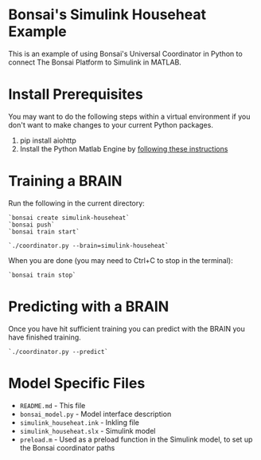 # Bonsai's Simulink Househeat Example

This is an example of using Bonsai's Universal Coordinator in Python to connect The Bonsai Platform to Simulink in MATLAB.

# Install Prerequisites

You may want to do the following steps within a virtual environment if you don't want to make changes to your current Python packages.

1. pip install aiohttp
2. Install the Python Matlab Engine by [following these instructions](https://www.mathworks.com/help/matlab/matlab_external/install-the-matlab-engine-for-python.html)

# Training a BRAIN

Run the following in the current directory:

    `bonsai create simulink-househeat`
    `bonsai push`
    `bonsai train start`

    `./coordinator.py --brain=simulink-househeat`

When you are done (you may need to Ctrl+C to stop in the terminal):

    `bonsai train stop`

# Predicting with a BRAIN

Once you have hit sufficient training you can predict with the BRAIN you have finished training.

    `./coordinator.py --predict`

# Model Specific Files

* `README.md` - This file
* `bonsai_model.py` - Model interface description
* `simulink_househeat.ink` - Inkling file
* `simulink_househeat.slx` - Simulink model
* `preload.m` - Used as a preload function in the Simulink model, to set up the Bonsai coordinator paths
